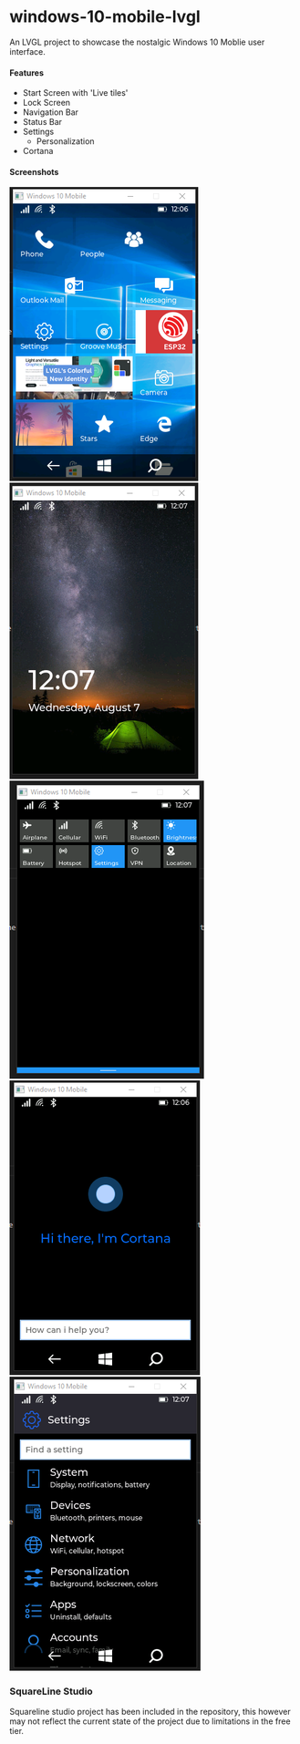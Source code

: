 
# windows-10-mobile-lvgl

An LVGL project to showcase the nostalgic Windows 10 Moblie user interface.


#### Features
- Start Screen with 'Live tiles'
- Lock Screen
- Navigation Bar
- Status Bar
- Settings 
    - Personalization
- Cortana

#### Screenshots

![Start](screenshots/start.png?raw=true "start")
![Lockscreen](screenshots/lockscreen.png?raw=true "lockscreen")
![Panel](screenshots/panel.png?raw=true "panel")
![Cortana](screenshots/cortana.png?raw=true "cortana")
![Settings](screenshots/settings.png?raw=true "settings")



### SquareLine Studio

Squareline studio project has been included in the repository, this however may not reflect the current state of the project due to limitations in the free tier.

